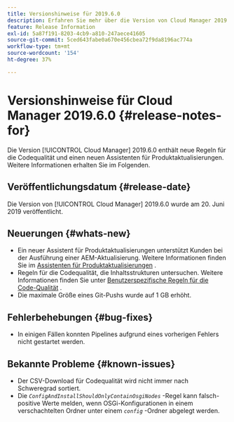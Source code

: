 ```yaml
---
title: Versionshinweise für 2019.6.0
description: Erfahren Sie mehr über die Version von Cloud Manager 2019.6.0.
feature: Release Information
exl-id: 5a87f191-8203-4cb9-a810-247aece41605
source-git-commit: 5ced643fabe0a670e456cbea72f9da8196ac774a
workflow-type: tm+mt
source-wordcount: '154'
ht-degree: 37%

---
```


# Versionshinweise für Cloud Manager 2019.6.0 {#release-notes-for}

Die Version [!UICONTROL Cloud Manager] 2019.6.0 enthält neue Regeln für die Codequalität und einen neuen Assistenten für Produktaktualisierungen. Weitere Informationen erhalten Sie im Folgenden.

## Veröffentlichungsdatum {#release-date}

Die Version von [!UICONTROL Cloud Manager] 2019.6.0 wurde am 20. Juni 2019 veröffentlicht.

## Neuerungen {#whats-new}

* Ein neuer Assistent für Produktaktualisierungen unterstützt Kunden bei der Ausführung einer AEM-Aktualisierung. Weitere Informationen finden Sie im [Assistenten für Produktaktualisierungen](/help/product-update-wizard/overview.md) .
* Regeln für die Codequalität, die Inhaltsstrukturen untersuchen. Weitere Informationen finden Sie unter [Benutzerspezifische Regeln für die Code-Qualität](/help/using/custom-code-quality-rules.md) .
* Die maximale Größe eines Git-Pushs wurde auf 1 GB erhöht.

## Fehlerbehebungen {#bug-fixes}

* In einigen Fällen konnten Pipelines aufgrund eines vorherigen Fehlers nicht gestartet werden.

## Bekannte Probleme {#known-issues}

* Der CSV-Download für Codequalität wird nicht immer nach Schweregrad sortiert.
* Die *`ConfigAndInstallShouldOnlyContainOsgiNodes`* -Regel kann falsch-positive Werte melden, wenn OSGi-Konfigurationen in einem verschachtelten Ordner unter einem *`config`* -Ordner abgelegt werden.
